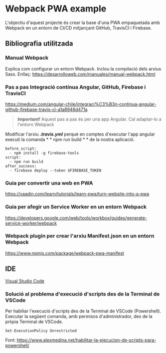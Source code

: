 # Webpack PWA example

L'objectiu d'aquest projecte és crear la base d'una PWA empaquetada amb Webpack en un entorn de CI/CD mitjançant GitHub, TravisCI i Firebase.

## Bibliografia utilitzada

### Manual Webpack 
Explica com configurar un entorn Webpack. Inclou la compilació dels arxius Sass.
Enllaç: https://desarrolloweb.com/manuales/manual-webpack.html

### Pas a pas Integració contínua Angular, GitHub, Firebase i TravisCI
https://medium.com/angular-chile/integraci%C3%B3n-continua-angular-github-firebase-travis-ci-a1a8946d471a

> ***Important!*** Aquest pas a pas és per una app Angular. Cal adaptar-lo a l'entorn Webpack

Modificar l'arxiu ***.travis.yml*** perquè en comptes d'executar l'app angular executi la comanda * * npm run build * * de la nostra aplicació. 
```
before_script:
  - npm install -g firebase-tools
script:
  - npm run build 
after_success:
  - firebase deploy --token $FIREBASE_TOKEN
```
### Guia per convertir una web en PWA
https://vaadin.com/learn/tutorials/learn-pwa/turn-website-into-a-pwa

### Guia per afegir un Service Worker en un entorn Webpack
https://developers.google.com/web/tools/workbox/guides/generate-service-worker/webpack

### Webpack plugin per crear l'arxiu Manifest.json en un entorn Webpack
https://www.npmjs.com/package/webpack-pwa-manifest


## IDE
[Visual Studio Code](https://code.visualstudio.com/)

### Solució al problema d'execució d'scripts des de la Terminal de VSCode
Per habiliar l'execució d'scripts des de la Terminal de VSCode (Powershell). Executar la següent comanda, amb permisos d'administrador, des de la pròpia Terminal de VSCode.
```
Set-ExecutionPolicy Unrestricted
```
Font: https://www.alexmedina.net/habilitar-la-ejecucion-de-scripts-para-powershell/


